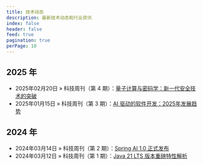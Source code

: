 ```yaml
---
title: 技术动态
description: 最新技术动态和行业资讯
index: false
header: false
feed: true
pagination: true
perPage: 10
---
```


## 2025 年

* 2025年02月20日 » 科技周刊（第 4 期）：[量子计算与密码学：新一代安全技术的突破](./2025/quantum-crypto.md)
* 2025年01月15日 » 科技周刊（第 3 期）：[AI 驱动的软件开发：2025年发展趋势](./2025/ai-dev-trends.md)

## 2024 年

* 2024年03月14日 » 科技周刊（第 2 期）：[Spring AI 1.0 正式发布](./2024/spring-ai-release.md)
* 2024年03月12日 » 科技周刊（第 1 期）：[Java 21 LTS 版本重磅特性解析](./2024/java21-features.md)